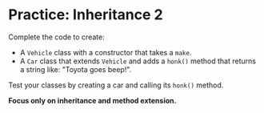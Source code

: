 # Practice: Inheritance 2

Complete the code to create:
- A `Vehicle` class with a constructor that takes a `make`.
- A `Car` class that extends `Vehicle` and adds a `honk()` method that returns a string like: "Toyota goes beep!".

Test your classes by creating a car and calling its `honk()` method.

**Focus only on inheritance and method extension.**
